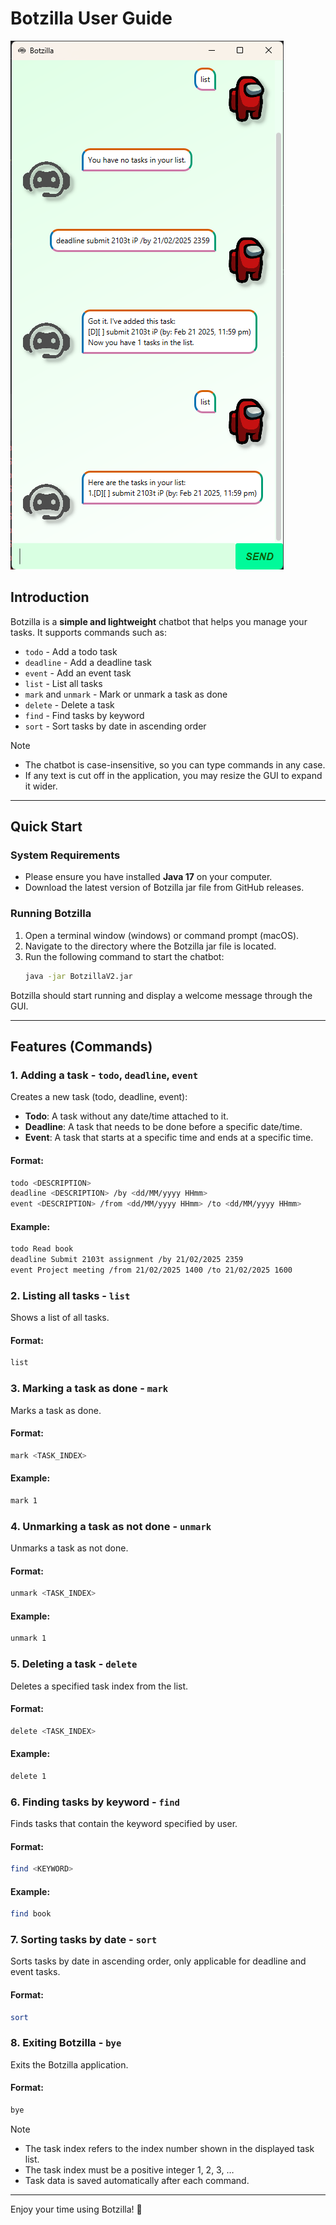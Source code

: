# Botzilla User Guide

![Ui.png](Ui.png)

## Introduction
Botzilla is a **simple and lightweight** chatbot that helps you manage your tasks. It supports commands such as:
- `todo` - Add a todo task
- `deadline` - Add a deadline task
- `event` - Add an event task
- `list` - List all tasks
- `mark` and `unmark` - Mark or unmark a task as done
- `delete` - Delete a task
- `find` - Find tasks by keyword
- `sort` - Sort tasks by date in ascending order

> [!NOTE]
> 
> - The chatbot is case-insensitive, so you can type commands in any case.
> - If any text is cut off in the application, you may resize the GUI to expand it wider.

---

## Quick Start

### System Requirements
- Please ensure you have installed **Java 17** on your computer.
- Download the latest version of Botzilla jar file from GitHub releases.

### Running Botzilla
1. Open a terminal window (windows) or command prompt (macOS).
2. Navigate to the directory where the Botzilla jar file is located.
3. Run the following command to start the chatbot:
    ```bash
    java -jar BotzillaV2.jar
    ```

Botzilla should start running and display a welcome message through the GUI.   

---

## Features (Commands)

### 1. Adding a task - `todo`, `deadline`, `event`
Creates a new task (todo, deadline, event):
- **Todo**: A task without any date/time attached to it.
- **Deadline**: A task that needs to be done before a specific date/time.
- **Event**: A task that starts at a specific time and ends at a specific time.

#### Format:
```bash
todo <DESCRIPTION>
deadline <DESCRIPTION> /by <dd/MM/yyyy HHmm>
event <DESCRIPTION> /from <dd/MM/yyyy HHmm> /to <dd/MM/yyyy HHmm>
```
#### Example:
```bash
todo Read book
deadline Submit 2103t assignment /by 21/02/2025 2359
event Project meeting /from 21/02/2025 1400 /to 21/02/2025 1600
```

### 2. Listing all tasks - `list`
Shows a list of all tasks.
#### Format:
```bash
list
```

### 3. Marking a task as done - `mark`
Marks a task as done.
#### Format:
```bash
mark <TASK_INDEX>
```
#### Example:
```bash
mark 1
```

### 4. Unmarking a task as not done - `unmark`
Unmarks a task as not done.
#### Format:
```bash
unmark <TASK_INDEX>
```
#### Example:
```bash
unmark 1
```

### 5. Deleting a task - `delete`
Deletes a specified task index from the list.
#### Format:
```bash
delete <TASK_INDEX>
```
#### Example:
```bash
delete 1
```

### 6. Finding tasks by keyword - `find`
Finds tasks that contain the keyword specified by user.
#### Format:
```bash
find <KEYWORD>
```
#### Example:
```bash
find book
```

### 7. Sorting tasks by date - `sort`
Sorts tasks by date in ascending order, only applicable for deadline and event tasks.
#### Format:
```bash
sort
```

### 8. Exiting Botzilla - `bye`
Exits the Botzilla application.
#### Format:
```bash
bye
```

> [!NOTE]
> 
> - The task index refers to the index number shown in the displayed task list.
> - The task index must be a positive integer 1, 2, 3, …
> - Task data is saved automatically after each command.

---
Enjoy your time using Botzilla! 🤖